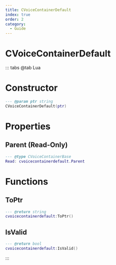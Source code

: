 ```yaml
---
title: CVoiceContainerDefault
index: true
order: 2
category:
  - Guide
---
```


# CVoiceContainerDefault

::: tabs
@tab Lua
# Constructor
```lua
--- @param ptr string
CVoiceContainerDefault(ptr)
```
# Properties
## Parent (Read-Only)
```lua
--- @type CVoiceContainerBase
Read: cvoicecontainerdefault.Parent
```
# Functions
## ToPtr
```lua
--- @return string
cvoicecontainerdefault:ToPtr()
```
## IsValid
```lua
--- @return bool
cvoicecontainerdefault:IsValid()
```

:::